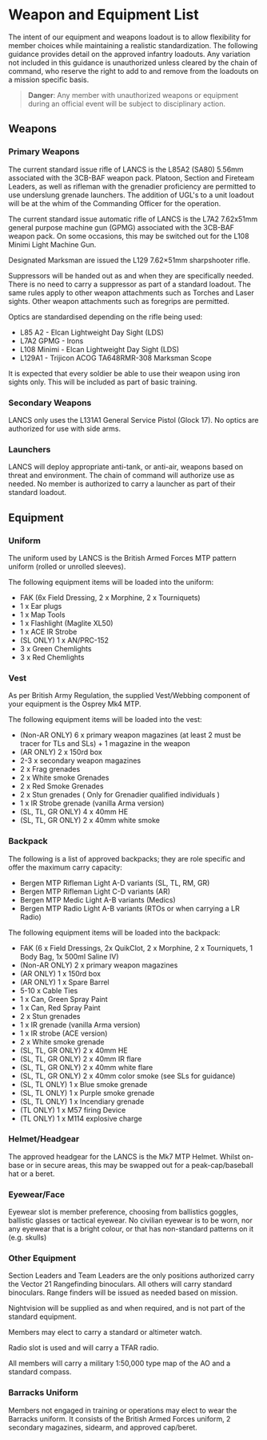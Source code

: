 # Weapon and Equipment List
The intent of our equipment and weapons loadout is to allow flexibility for member choices while maintaining a realistic standardization.  The following guidance provides detail on the approved infantry loadouts.  Any variation not included in this guidance is unauthorized unless cleared by the chain of command, who reserve the right to add to and remove from the loadouts on a mission specific basis.

> **Danger**: Any member with unauthorized weapons or equipment during an official event will be subject to disciplinary action.

## Weapons

### Primary Weapons
The current standard issue rifle of LANCS is the L85A2 (SA80) 5.56mm associated with the 3CB-BAF weapon pack. Platoon, Section and Fireteam Leaders, as well as rifleman with the grenadier proficiency are permitted to use underslung grenade launchers. The addition of UGL's to a unit loadout will be at the whim of the Commanding Officer for the operation.

The current standard issue automatic rifle of LANCS is the L7A2 7.62x51mm general purpose machine gun (GPMG) associated with the 3CB-BAF weapon pack. On some occasions, this may be switched out for the L108 Minimi Light Machine Gun.

Designated Marksman are issued the L129 7.62×51mm sharpshooter rifle.

Suppressors will be handed out as and when they are specifically needed. There is no need to carry a suppressor as part of a standard loadout.  The same rules apply to other weapon attachments such as Torches and Laser sights.  Other weapon attachments such as foregrips are permitted.

Optics are standardised depending on the rifle being used:
- L85 A2 - Elcan Lightweight Day Sight (LDS)
- L7A2 GPMG - Irons
- L108 Minimi - Elcan Lightweight Day Sight (LDS)
- L129A1 - Trijicon ACOG TA648RMR-308 Marksman Scope

It is expected that every soldier be able to use their weapon using iron sights only. This will be included as part of basic training.

### Secondary Weapons
LANCS only uses the L131A1 General Service Pistol (Glock 17). No optics are authorized for use with side arms.

### Launchers
LANCS will deploy appropriate anti-tank, or anti-air, weapons based on threat and environment.  The chain of command will authorize use as needed.  No member is authorized to carry a launcher as part of their standard loadout.

## Equipment

### Uniform
The uniform used by LANCS is the British Armed Forces MTP pattern uniform (rolled or unrolled sleeves).

The following equipment items will be loaded into the uniform:
* FAK (6x Field Dressing, 2 x Morphine, 2 x Tourniquets)
* 1 x Ear plugs
* 1 x Map Tools
* 1 x Flashlight (Maglite XL50)
* 1 x ACE IR Strobe
* (SL ONLY) 1 x AN/PRC-152
* 3 x Green Chemlights
* 3 x Red Chemlights

### Vest
As per British Army Regulation, the supplied Vest/Webbing component of your equipment is the Osprey Mk4 MTP.

The following equipment items will be loaded into the vest:
* (Non-AR ONLY) 6 x  primary weapon magazines (at least 2 must be tracer for TLs and SLs) + 1 magazine in the weapon
* (AR ONLY) 2 x 150rd box
* 2-3 x secondary weapon magazines
* 2 x Frag grenades
* 2 x White smoke Grenades
* 2 x Red Smoke Grenades
* 2 x Stun grenades ( Only for Grenadier qualified individuals )
* 1 x IR Strobe grenade (vanilla Arma version)
* (SL, TL, GR ONLY) 4 x 40mm HE
* (SL, TL, GR ONLY) 2 x 40mm white smoke

### Backpack
The following is a list of approved backpacks; they are role specific and offer the maximum carry capacity:

* Bergen MTP Rifleman Light A-D variants (SL, TL, RM, GR)
* Bergen MTP Rifleman Light C-D variants (AR)
* Bergen MTP Medic Light A-B variants (Medics)
* Bergen MTP Radio Light A-B variants (RTOs or when carrying a LR Radio)

The following equipment items will be loaded into the backpack:

* FAK (6 x Field Dressings, 2x QuikClot, 2 x Morphine, 2 x Tourniquets, 1 Body Bag, 1x 500ml Saline IV)
* (Non-AR ONLY) 2 x primary weapon magazines
* (AR ONLY) 1 x 150rd box
* (AR ONLY) 1 x Spare Barrel
* 5-10 x Cable Ties
* 1 x Can, Green Spray Paint
* 1 x Can, Red Spray Paint
* 2 x Stun grenades
* 1 x IR grenade (vanilla Arma version)
* 1 x IR strobe (ACE version)
* 2 x White smoke grenade
* (SL, TL, GR ONLY) 2 x 40mm HE
* (SL, TL, GR ONLY) 2 x 40mm IR flare
* (SL, TL, GR ONLY) 2 x 40mm white flare
* (SL, TL, GR ONLY) 2 x 40mm color smoke (see SLs for guidance)
* (SL, TL ONLY) 1 x Blue smoke grenade
* (SL, TL ONLY) 1 x Purple smoke grenade
* (SL, TL ONLY) 1 x Incendiary grenade
* (TL ONLY) 1 x M57 firing Device
* (TL ONLY) 1 x M114 explosive charge

### Helmet/Headgear
The approved headgear for the LANCS is the Mk7 MTP Helmet. Whilst on-base or in secure areas, this may be swapped out for a peak-cap/baseball hat or a beret.

### Eyewear/Face
Eyewear slot is member preference, choosing from ballistics goggles, ballistic glasses or tactical eyewear. No civilian eyewear is to be worn, nor any eyewear that is a bright colour, or that has non-standard patterns on it (e.g. skulls)

### Other Equipment
Section Leaders and Team Leaders are the only positions authorized carry the Vector 21 Rangefinding binoculars.  All others will carry standard binoculars.  Range finders will be issued as needed based on mission.

Nightvision will be supplied as and when required, and is not part of the standard equipment.

Members may elect to carry a standard or altimeter watch.

Radio slot is used and will carry a TFAR radio.

All members will carry a military 1:50,000 type map of the AO and a standard compass.

### Barracks Uniform
Members not engaged in training or operations may elect to wear the Barracks uniform.  It consists of the British Armed Forces uniform, 2 secondary magazines, sidearm, and approved cap/beret.
